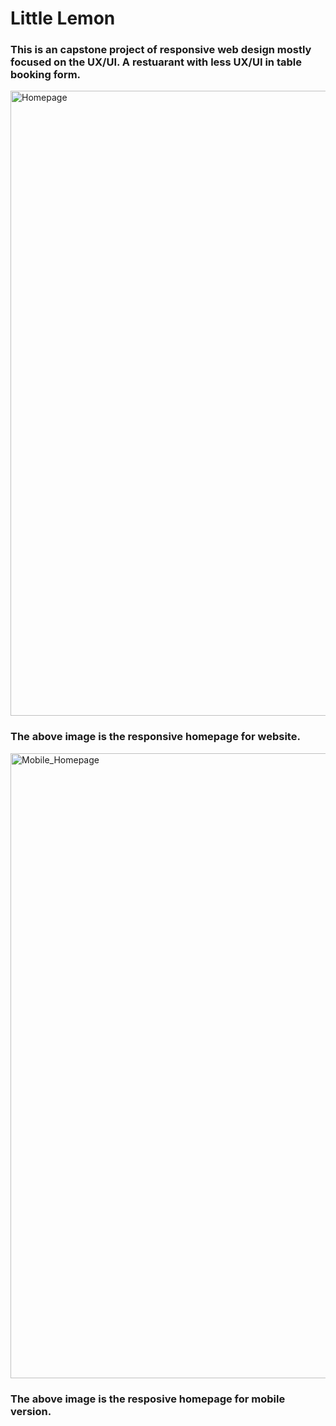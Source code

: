 # Little Lemon
### This is an capstone project of responsive web design mostly focused on the UX/UI. A restuarant with less UX/UI in table booking form.
<img src ="https://github.com/MaddYManI/Web-practice/blob/main/localhost_3000_%20(1).png" alt = "Homepage" height= "1000px">

### The above image is the responsive homepage for website.

<img src="https://github.com/MaddYManI/Web-practice/blob/main/Mobile_homepage.png" alt="Mobile_Homepage" height= "1000px">

### The above image is the resposive homepage for mobile version.
